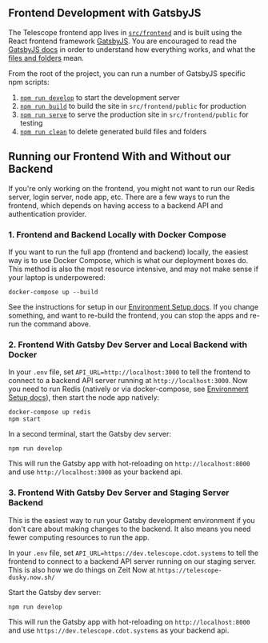 ## Frontend Development with GatsbyJS

The Telescope frontend app lives in [`src/frontend`](../src/frontend) and is
built using the React frontend framework [GatsbyJS](https://www.gatsbyjs.org/).
You are encouraged to read the [GatsbyJS docs](https://www.gatsbyjs.org/docs/)
in order to understand how everything works, and what the [files and folders](https://www.gatsbyjs.org/docs/gatsby-project-structure/#folders) mean.

From the root of the project, you can run a number of GatsbyJS specific npm scripts:

1. [`npm run develop`](https://www.gatsbyjs.org/docs/gatsby-cli/#develop) to start the development server
1. [`npm run build`](https://www.gatsbyjs.org/docs/gatsby-cli/#build) to build the site in `src/frontend/public` for production
1. [`npm run serve`](https://www.gatsbyjs.org/docs/gatsby-cli/#serve) to serve the production site in `src/frontend/public` for testing
1. [`npm run clean`](https://www.gatsbyjs.org/docs/gatsby-cli/#clean) to delete generated build files and folders

## Running our Frontend With and Without our Backend

If you're only working on the frontend, you might not want to run our Redis
server, login server, node app, etc. There are a few ways to run the
frontend, which depends on having access to a backend API and authentication provider.

### 1. Frontend and Backend Locally with Docker Compose

If you want to run the full app (frontend and backend) locally, the easiest way
is to use Docker Compose, which is what our deployment boxes do. This method
is also the most resource intensive, and may not make sense if your laptop
is underpowered:

```
docker-compose up --build
```

See the instructions for setup in our [Environment Setup docs](environment-setup.md).
If you change something, and want to re-build the frontend, you can stop the apps
and re-run the command above.

### 2. Frontend With Gatsby Dev Server and Local Backend with Docker

In your `.env` file, set `API_URL=http://localhost:3000` to tell the frontend
to connect to a backend API server running at `http://localhost:3000`. Now
you need to run Redis (natively or via docker-compose, see [Environment Setup docs](environment-setup.md)), then start the node app natively:

```
docker-compose up redis
npm start
```

In a second terminal, start the Gatsby dev server:

```
npm run develop
```

This will run the Gatsby app with hot-reloading on `http://localhost:8000` and
use `http://localhost:3000` as your backend api.

### 3. Frontend With Gatsby Dev Server and Staging Server Backend

This is the easiest way to run your Gatsby development environment if you don't
care about making changes to the backend. It also means you need fewer computing
resources to run the app.

In your `.env` file, set `API_URL=https://dev.telescope.cdot.systems` to tell
the frontend to connect to a backend API server running on our staging server.
This is also how we do things on Zeit Now at `https://telescope-dusky.now.sh/`

Start the Gatsby dev server:

```
npm run develop
```

This will run the Gatsby app with hot-reloading on `http://localhost:8000` and
use `https://dev.telescope.cdot.systems` as your backend api.
